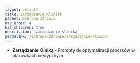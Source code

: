 ```yaml
---
layout: default
title: Zarządzanie Kliniką
parent: Ochrona zdrowia
nav_order: 4
has_children: true
description: "Zarządzanie Kliniką"
permalink: /ochrona-zdrowia/zarzadzanie-klinika
---
```

- **Zarządzanie Kliniką** - Prompty do optymalizacji procesów w placówkach medycznych